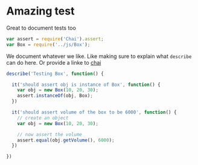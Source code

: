 # Amazing test
Great to document tests too

```javascript
var assert = require('Chai').assert;
var Box = require('../js/Box');
```
We document whatever we like. Like making sure to explain what `describe` can do here.
Or provide a linke to [chai](https://www.chaijs.com/)

```javascript
describe('Testing Box', function() {

  it('should assert obj is instance of Box', function() {
    var obj = new Box(10, 20, 30);
    assert.instanceOf(obj, Box);
  })

  it('should assert volume of the box to be 6000', function() {
    // create an object
    var obj = new Box(10, 20, 30);

    // now assert the volume
    assert.equal(obj.getVolume(), 6000);
  })

})
```
